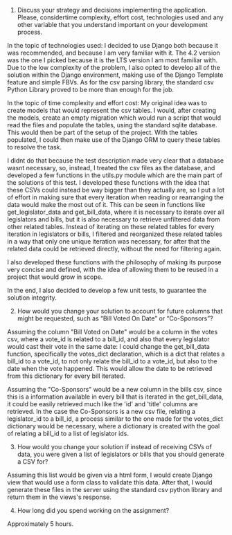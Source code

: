 1. Discuss your strategy and decisions implementing the application. Please, considertime
complexity, effort cost, technologies used and any other variable that you understand
important on your development process.

In the topic of technologies used: I decided to use Django both because it was recommended,
and because I am very familiar with it. The 4.2 version was the one I picked because it is
the LTS version I am most familiar with. 
Due to the low complexity of the problem, I also opted to develop all of the solution within
the Django environment, making use of the Django Template feature and simple FBVs.
As for the csv parsing library, the standard csv Python Library proved to be more than enough
for the job.

In the topic of time complexity and effort cost:
My original idea was to create models that would represent the csv tables.
I would, after creating the models, create an empty migration which would
run a script that would read the files and populate the tables, using the
standard sqlite database. This would then be part of the setup of the project.
With the tables populated, I could then make use of the Django ORM to
query these tables to resolve the task.

I didnt do that because the test description made very clear that
a database wasnt necessary, so, instead, I treated the csv files as the database,
and developed a few functions in the utils.py module which are the main part of the solutions of this test.
I developed these functions with the idea that these CSVs could instead be way bigger than they
actually are, so I put a lot of effort in making sure that every iteration when reading or rearranging
the data would make the most out of it. 
This can be seen in functions like get_legislator_data and get_bill_data, where it is necessary to
iterate over all legislators and bills, but it is also necessary to retrieve unfiltered data from
other related tables. Instead of iterating on these related tables for every iteration in legislators
or bills, I filtered and reorganized these related tables in a way that only one unique iteration was
necessary, for after that the related data could be retrieved directly, without the need for filtering again.

I also developed these functions with the philosophy of making its purpose very concise and defined,
with the idea of allowing them to be reused in a project that would grow in scope.

In the end, I also decided to develop a few unit tests, to guarantee the solution integrity.

2. How would you change your solution to account for future columns that might be
requested, such as “Bill Voted On Date” or “Co-Sponsors”?

Assuming the column "Bill Voted on Date" would be a column in the votes csv, where a vote_id 
is related to a bill_id, and also that every legislator would cast their vote in the same date: I could
change the get_bill_data function, specifically the votes_dict declaration, which is a dict that
relates a bill_id to a vote_id, to not only relate the bill_id to a vote_id, but also to the date
when the vote happened. This would allow the date to be retrieved from this dictionary for every
bill iterated.

Assuming the "Co-Sponsors" would be a new column in the bills csv, since this is a information
available in every bill that is iterated in the get_bill_data, it could be easily retrieved much 
like the 'id' and 'title' columns are retrieved. 
In the case the Co-Sponsors is a new csv file, relating a legislator_id to a bill_id, a process
similar to the one made for the votes_dict dictionary would be necessary, where a dictionary is created
with the goal of relating a bill_id to a list of legislator ids.


3. How would you change your solution if instead of receiving CSVs of data, you were given a
list of legislators or bills that you should generate a CSV for?

Assuming this list would be given via a html form, I would create Django view that would use a form class
to validate this data. After that, I would generate these files in the server using the standard csv
python library and return them in the views's response.


4. How long did you spend working on the assignment?

Approximately 5 hours.


